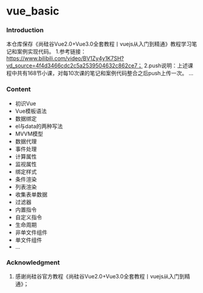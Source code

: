 # vue_basic

### Introduction
本仓库保存《尚硅谷Vue2.0+Vue3.0全套教程丨vuejs从入门到精通》教程学习笔记和案例实现代码。
1.参考链接：https://www.bilibili.com/video/BV1Zy4y1K7SH?vd_source=4f4d3466cdc2c5a2539504632c862ce7；
2.push说明：上述课程中共有168节小课，对每10次课的笔记和案例代码整合之后push上传一次。
...

### Content
* 初识Vue
* Vue模板语法
* 数据绑定
* el与data的两种写法
* MVVM模型
* 数据代理
* 事件处理
* 计算属性
* 监视属性
* 绑定样式
* 条件渲染
* 列表渲染
* 收集表单数据
* 过滤器
* 内置指令
* 自定义指令
* 生命周期
* 非单文件组件
* 单文件组件
* ...


### Acknowledgment
1. 感谢尚硅谷官方教程《尚硅谷Vue2.0+Vue3.0全套教程丨vuejs从入门到精通》；

